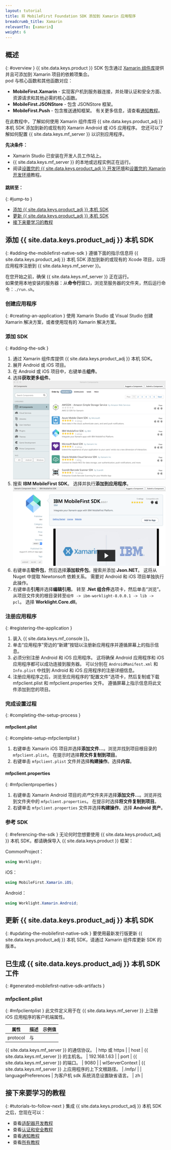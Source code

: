 ```yaml
---
layout: tutorial
title: 将 MobileFirst Foundation SDK 添加到 Xamarin 应用程序
breadcrumb_title: Xamarin
relevantTo: [xamarin]
weight: 6
---
```

<!-- NLS_CHARSET=UTF-8 -->
## 概述
{: #overview }
{{ site.data.keys.product }} SDK 包含通过 [Xamarin 组件库](https://components.xamarin.com/)提供并且可添加到 Xamarin 项目的依赖项集合。  
pod 与核心函数和其他函数对应：

* **MobileFirst.Xamarin** - 实现客户机到服务器连接，并处理认证和安全方面、资源请求和其他必需的核心函数。
* **MobileFirst.JSONStore** - 包含 JSONStore 框架。  
* **MobileFirst.Push** - 包含推送通知框架。 有关更多信息，请查看[通知教程](../../../notifications/)。

在此教程中，了解如何使用 Xamarin 组件库将 {{ site.data.keys.product_adj }} 本机 SDK 添加到新的或现有的 Xamarin Android 或 iOS 应用程序。 您还可以了解如何配置 {{ site.data.keys.mf_server }} 以识别应用程序。

**先决条件：**

- Xamarin Studio 已安装在开发人员工作站上。  
- {{ site.data.keys.mf_server }} 的本地或远程实例正在运行。
- 阅读[设置您的 {{ site.data.keys.product_adj }} 开发环境](../../../installation-configuration/development/)和[设置您的 Xamarin 开发环境](../../../installation-configuration/development/xamarin/)教程。

#### 跳转至：
{: #jump-to }
- [添加 {{ site.data.keys.product_adj }} 本机 SDK](#adding-the-mobilefirst-native-sdk)
- [更新 {{ site.data.keys.product_adj }} 本机 SDK](#updating-the-mobilefirst-native-sdk)
- [接下来要学习的教程](#tutorials-to-follow-next)

## 添加 {{ site.data.keys.product_adj }} 本机 SDK
{: #adding-the-mobilefirst-native-sdk }
遵循下面的指示信息将 {{ site.data.keys.product_adj }} 本机 SDK 添加到新的或现有的 Xcode 项目，以将应用程序注册到 {{ site.data.keys.mf_server }}。

在您开始之前，确保 {{ site.data.keys.mf_server }} 正在运行。  
如果使用本地安装的服务器：从**命令行**窗口，浏览至服务器的文件夹，然后运行命令：`./run.sh`。

### 创建应用程序
{: #creating-an-application }
使用 Xamarin Studio 或 Visual Studio 创建 Xamarin 解决方案，或者使用现有的 Xamarin 解决方案。

### 添加 SDK
{: #adding-the-sdk }
1. 通过 Xamarin 组件库提供 {{ site.data.keys.product_adj }} 本机 SDK。
2. 展开 Android 或 iOS 项目。
3. 在 Android 或 iOS 项目中，右键单击**组件**。
4. 选择**获取更多组件**。![Add-XamarinSDK-tosolution-search](Add-Xamarin-tosolution.png)
5. 搜索 **IBM MobileFirst SDK**。 选择并执行**添加到应用程序**。![Add-XamarinSDK-tosolution](Add-XamarinSDK-toApp.png)
6. 右键单击**软件包**，然后选择**添加软件包**。搜索并添加 **Json.NET**。 这将从 Nuget 中提取 Newtonsoft 依赖关系。 需要对 Android 和 iOS 项目单独执行此操作。
7. 右键单击**引用**并选择**编辑引用**。 转至 **.Net 组合件**选项卡，然后单击“浏览”。 从项目文件夹的根目录转至`组件 -> ibm-worklight-8.0.0.1 -> lib -> pcl`。 选择 **Worklight.Core.dll**。

### 注册应用程序
{: #registering-the-application }
1. 装入 {{ site.data.keys.mf_console }}。
2. 单击“应用程序”旁边的“新建”按钮以注册新应用程序并遵循屏幕上的指示信息。
3. 必须分别注册 Android 和 iOS 应用程序。 这将确保 Android 应用程序和 iOS 应用程序都可以成功连接到服务器。 可以分别在 `AndroidManifest.xml` 和 `Info.plist` 中找到 Android 和 iOS 应用程序的注册详细信息。
3. 注册应用程序之后，浏览至应用程序的“配置文件”选项卡，然后复制或下载 mfpclient.plist 和 mfpclient.properties 文件。 遵循屏幕上指示信息将此文件添加到您的项目。

### 完成设置过程
{: #completing-the-setup-process }
#### mfpclient.plist
{: #complete-setup-mfpclientplist }
1. 右键单击 Xamarin iOS 项目并选择**添加文件...**。浏览并找到项目根目录的 `mfpclient.plist`。 在提示时选择**将文件复制到项目**。
2. 右键单击 `mfpclient.plist` 文件并选择**构建操作**。选择**内容**。

#### mfpclient.properties
{: #mfpclientproperties }
1. 右键单击 Xamarin Android 项目的*资产*文件夹并选择**添加文件...**。浏览并找到文件夹中的 `mfpclient.properties`。 在提示时选择**将文件复制到项目**。
2. 右键单击 `mfpclient.properties` 文件并选择**构建操作**。选择 **Android 资产**。

### 参考 SDK
{: #referencing-the-sdk }
无论何时您想要使用 {{ site.data.keys.product_adj }} 本机 SDK，都请确保导入 {{ site.data.keys.product }} 框架：

CommonProject：

```csharp
using Worklight;
```

iOS：

```csharp
using MobileFirst.Xamarin.iOS;
```

Android：

```csharp
using Worklight.Xamarin.Android;
```

## 更新 {{ site.data.keys.product_adj }} 本机 SDK
{: #updating-the-mobilefirst-native-sdk }
要使用最新发行版更新 {{ site.data.keys.product_adj }} 本机 SDK，请通过 Xamarin 组件库更新 SDK 的版本。

## 已生成 {{ site.data.keys.product_adj }} 本机 SDK 工件
{: #generated-mobilefirst-native-sdk-artifacts }
### mfpclient.plist
{: #mfpclientplist }
此文件定义用于在 {{ site.data.keys.mf_server }} 上注册 iOS 应用程序的客户机端属性。

| 属性            | 描述                                                         | 示例值 |
|---------------------|---------------------------------------------------------------------|----------------|
| protocol    | 与
{{ site.data.keys.mf_server }}
的通信协议。             | http 或 https  |
| host        | {{ site.data.keys.mf_server }} 的主机名。                            | 192.168.1.63   |
| port        | {{ site.data.keys.mf_server }} 的端口。                                 | 9080           |
| wlServerContext     | {{ site.data.keys.mf_server }} 上应用程序的上下文根路径。 | /mfp/          |
| languagePreferences | 为客户机 sdk 系统消息设置缺省语言。           | zh             |

## 接下来要学习的教程
{: #tutorials-to-follow-next }
集成 {{ site.data.keys.product_adj }} 本机 SDK 之后，您现在可以：

- 查看[适配器开发教程](../../../adapters/)
- 查看[认证和安全教程](../../../authentication-and-security/)
- 查看[通知教程](../../../notifications/)
- 查看[所有教程](../../../all-tutorials)

